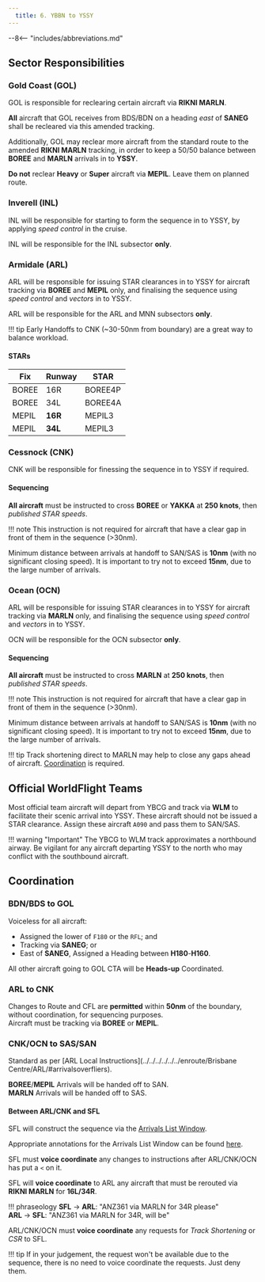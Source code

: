 ```yaml
---
  title: 6. YBBN to YSSY
---
```


--8<-- "includes/abbreviations.md"

## Sector Responsibilities
### Gold Coast (GOL)
GOL is responsible for reclearing certain aircraft via **RIKNI MARLN**.

**All** aircraft that GOL receives from BDS/BDN on a heading *east* of **SANEG** shall be recleared via this amended tracking.

Additionally, GOL may reclear more aircraft from the standard route to the amended **RIKNI MARLN** tracking, in order to keep a 50/50 balance between **BOREE** and **MARLN** arrivals in to **YSSY**.  

**Do not** reclear **Heavy** or **Super** aircraft via **MEPIL**. Leave them on planned route.

### Inverell (INL)
INL will be responsible for starting to form the sequence in to YSSY, by applying *speed control* in the cruise.

INL will be responsible for the INL subsector **only**.

### Armidale (ARL)
ARL will be responsible for issuing STAR clearances in to YSSY for aircraft tracking via **BOREE** and **MEPIL** only, and finalising the sequence using *speed control* and *vectors* in to YSSY.

ARL will be responsible for the ARL and MNN subsectors **only**.

!!! tip
    Early Handoffs to CNK (~30-50nm from boundary) are a great way to balance workload.

#### STARs

| Fix | Runway | STAR |
| ---------- | --- | --- |
| BOREE      | 16R | BOREE4P |
| BOREE      | 34L | BOREE4A |
| MEPIL      | **16R** | MEPIL3 |
| MEPIL      | **34L** | MEPIL3 |

### Cessnock (CNK)
CNK will be responsible for finessing the sequence in to YSSY if required.

#### Sequencing
**All aircraft** must be instructed to cross **BOREE** or **YAKKA** at **250 knots**, then *published STAR speeds*.

!!! note
    This instruction is not required for aircraft that have a clear gap in front of them in the sequence (>30nm).

Minimum distance between arrivals at handoff to SAN/SAS is **10nm** (with no significant closing speed). It is important to try not to exceed **15nm**, due to the large number of arrivals.

### Ocean (OCN)
ARL will be responsible for issuing STAR clearances in to YSSY for aircraft tracking via **MARLN** only, and finalising the sequence using *speed control* and *vectors* in to YSSY.

OCN will be responsible for the OCN subsector **only**.

#### Sequencing
**All aircraft** must be instructed to cross **MARLN** at **250 knots**, then *published STAR speeds*.

!!! note
    This instruction is not required for aircraft that have a clear gap in front of them in the sequence (>30nm).

Minimum distance between arrivals at handoff to SAN/SAS is **10nm** (with no significant closing speed). It is important to try not to exceed **15nm**, due to the large number of arrivals.

!!! tip
    Track shortening direct to MARLN may help to close any gaps ahead of aircraft. [Coordination](#between-arlcnk-and-sfl) is required.

## Official WorldFlight Teams
Most official team aircraft will depart from YBCG and track via **WLM** to facilitate their scenic arrival into YSSY. These aircraft should not be issued a STAR clearance. Assign these aircraft `A090` and pass them to SAN/SAS.

!!! warning "Important"
    The YBCG to WLM track approximates a northbound airway. Be vigilant for any aircraft departing YSSY to the north who may conflict with the southbound aircraft.

## Coordination
### BDN/BDS to GOL
Voiceless for all aircraft:

- Assigned the lower of `F180` or the `RFL`; and  
- Tracking via **SANEG**; or  
- East of **SANEG**, Assigned a Heading between **H180**-**H160**.

All other aircraft going to GOL CTA will be **Heads-up** Coordinated.

### ARL to CNK
Changes to Route and CFL are **permitted** within **50nm** of the boundary, without coordination, for sequencing purposes.  
Aircraft must be tracking via **BOREE** or **MEPIL**.

### CNK/OCN to SAS/SAN
Standard as per [ARL Local Instructions](../../../../../../enroute/Brisbane Centre/ARL/#arrivalsoverfliers).

**BOREE**/**MEPIL** Arrivals will be handed off to SAN.  
**MARLN** Arrivals will be handed off to SAS.  

#### Between ARL/CNK and SFL
SFL will construct the sequence via the [Arrivals List Window](../../../../../../controller-skills/sequencing/#arrivals-list).

Appropriate annotations for the Arrivals List Window can be found [here](../../../../../../client/annotations/#sequencingflow).

SFL must **voice coordinate** any changes to instructions after ARL/CNK/OCN has put a `<` on it.

SFL will **voice coordinate** to ARL any aircraft that must be rerouted via **RIKNI MARLN** for **16L/34R**.

!!! phraseology
    <span class="hotline">**SFL** -> **ARL**</span>: "ANZ361 via MARLN for 34R please"  
    <span class="hotline">**ARL** -> **SFL**</span>: "ANZ361 via MARLN for 34R, will be"  

ARL/CNK/OCN must **voice coordinate** any requests for *Track Shortening* or *CSR* to SFL.

!!! tip
    If in your judgement, the request won't be available due to the sequence, there is no need to voice coordinate the requests. Just deny them.